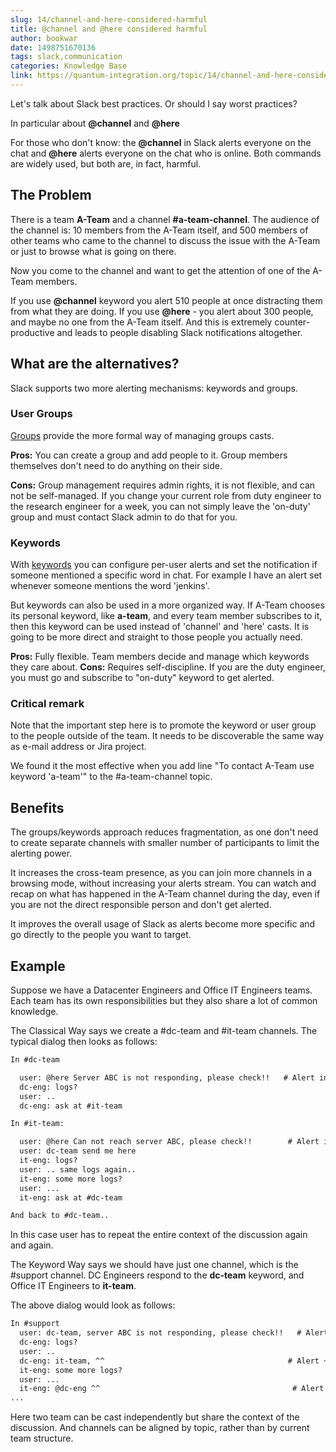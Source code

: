 ```yaml
---
slug: 14/channel-and-here-considered-harmful
title: @channel and @here considered harmful
author: bookwar
date: 1498751670136
tags: slack,communication
categories: Knowledge Base
link: https://quantum-integration.org/topic/14/channel-and-here-considered-harmful
---
```


Let's talk about Slack best practices. Or should I say worst practices?

In particular about **@channel** and **@here**

For those who don't know: the **@channel** in Slack alerts everyone on the chat and **@here** alerts everyone on the chat who is online. Both commands are widely used, but both are, in fact, harmful.

## The Problem

There is a team **A-Team** and a channel **#a-team-channel**. The audience of the channel is: 10 members from the A-Team itself, and 500 members of other teams who came to the channel to discuss the issue with the A-Team or just to browse what is going on there.

Now you come to the channel and want to get the attention of one of the A-Team members.

If you use **@channel** keyword you alert 510 people at once distracting them from what they are doing. If you use **@here** - you alert about 300 people, and maybe no one from the A-Team itself. And this is extremely counter-productive and leads to people disabling Slack notifications altogether.

## What are the alternatives?

Slack supports two more alerting mechanisms: keywords and groups.

### User Groups

[Groups](https://get.slack.help/hc/en-us/articles/212906697-User-Groups) provide the more formal way of managing groups casts.

**Pros:** You can create a group and add people to it. Group members themselves don't need to do anything on their side.

**Cons:** Group management requires admin rights, it is not flexible, and can not be self-managed. If you change your current role from duty engineer to the research engineer for a week, you can not simply leave the 'on-duty' group and must contact Slack admin to do that for you.

### Keywords

With [keywords](https://get.slack.help/hc/en-us/articles/201398467-Highlight-word-notifications) you can configure per-user alerts and set the notification if someone mentioned a specific word in chat. For example I have an alert set whenever someone mentions the word 'jenkins'.

But keywords can also be used in a more organized way. If A-Team chooses its personal keyword, like **a-team**, and every team member subscribes to it, then this keyword can be used instead of 'channel' and 'here' casts. It is going to be more direct and straight to those people you actually need.

**Pros:** Fully flexible. Team members decide and manage which keywords they care about.
**Cons:** Requires self-discipline. If you are the duty engineer, you must go and subscribe to "on-duty" keyword to get alerted.

### Critical remark

Note that the important step here is to promote the keyword or user group to the people outside of the team. It needs to be discoverable the same way as e-mail address or Jira project.

We found it the most effective when you add line "To contact A-Team use keyword 'a-team'" to the #a-team-channel topic.

## Benefits

The groups/keywords approach reduces fragmentation, as one don't need to create separate channels with smaller number of participants to limit the alerting power.

It increases the cross-team presence, as you can join more channels in a browsing mode, without increasing your alerts stream. You can watch and recap on what has happened in the A-Team channel during the day, even if you are not the direct responsible person and don't get alerted.

It improves the overall usage of Slack as alerts become more specific and go directly to the people you want to target.

## Example

Suppose we have a Datacenter Engineers and Office IT Engineers teams. Each team has its own responsibilities but they also share a lot of common knowledge.

The Classical Way says we create a #dc-team and #it-team channels. The typical dialog then looks as follows:

```txt
In #dc-team

  user: @here Server ABC is not responding, please check!!   # Alert includes ~50 server users
  dc-eng: logs?
  user: ..
  dc-eng: ask at #it-team

In #it-team:

  user: @here Can not reach server ABC, please check!!        # Alert includes ~100 office users
  user: dc-team send me here
  it-eng: logs?
  user: .. same logs again..
  it-eng: some more logs?
  user: ...
  it-eng: ask at #dc-team

And back to #dc-team..
```
In this case user has to repeat the entire context of the discussion again and again.

The Keyword Way says we should have just one channel, which is the #support channel. DC Engineers respond to the **dc-team** keyword, and Office IT Engineers to **it-team**.

The above dialog would look as follows:
```txt
In #support
  user: dc-team, server ABC is not responding, please check!!   # Alert ~5 people
  dc-eng: logs?
  user: ..
  dc-eng: it-team, ^^                                         # Alert ~7 people
  it-eng: some more logs?
  user: ...
  it-eng: @dc-eng ^^                                           # Alert 1 person, who is already participating
...
```
Here two team can be cast independently but share the context of the discussion. And channels can be aligned by topic, rather than by current team structure.

